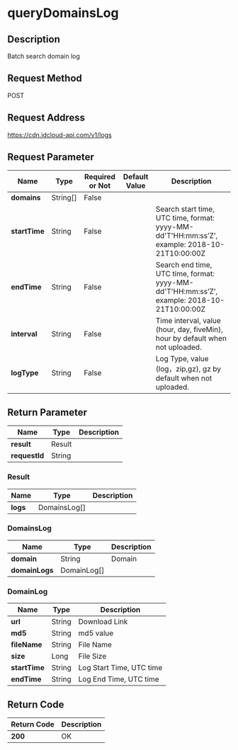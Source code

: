 # queryDomainsLog


## Description
Batch search domain log

## Request Method
POST

## Request Address
https://cdn.jdcloud-api.com/v1/logs


## Request Parameter
|Name|Type|Required or Not|Default Value|Description|
|---|---|---|---|---|
|**domains**|String[]|False| | |
|**startTime**|String|False| |Search start time, UTC time, format: yyyy-MM-dd'T'HH:mm:ss’Z’, example: 2018-10-21T10:00:00Z|
|**endTime**|String|False| |Search end time, UTC time, format: yyyy-MM-dd'T'HH:mm:ss’Z’, example: 2018-10-21T10:00:00Z|
|**interval**|String|False| |Time interval, value (hour, day, fiveMin), hour by default when not uploaded.|
|**logType**|String|False| |Log Type, value (log，zip,gz), gz by default when not uploaded.|


## Return Parameter
|Name|Type|Description|
|---|---|---|
|**result**|Result| |
|**requestId**|String| |

### Result
|Name|Type|Description|
|---|---|---|
|**logs**|DomainsLog[]| |
### DomainsLog
|Name|Type|Description|
|---|---|---|
|**domain**|String|Domain|
|**domainLogs**|DomainLog[]| |
### DomainLog
|Name|Type|Description|
|---|---|---|
|**url**|String|Download Link|
|**md5**|String|md5 value|
|**fileName**|String|File Name|
|**size**|Long|File Size|
|**startTime**|String|Log Start Time, UTC time|
|**endTime**|String|Log End Time, UTC time|

## Return Code
|Return Code|Description|
|---|---|
|**200**|OK|
